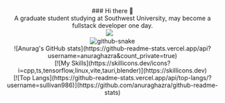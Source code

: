 <div align="center">
  <div>
    ### Hi there 👋
  </div>
    A graduate student studying at Southwest University, may become a fullstack developer one day. 
  <div>
  </div>
  <div>
    <a href="https://blog.sullivanzeng.top/"><img src="https://img.shields.io/badge/Blog-博客-blue" /></a>&emsp;
  </div>

  <picture>
    <source media="(prefers-color-scheme: dark)" srcset="https://github-readme-stats.vercel.app/api?username=sullivan986&count_private=true" />
    <source media="(prefers-color-scheme: light)" srcset="https://cdn.jsdelivr.net/gh/sun0225SUN/sun0225SUN/profile-snake-contrib/github-contribution-grid-snake.svg" />
    <img alt="github-snake" src="https://cdn.jsdelivr.net/gh/sun0225SUN/sun0225SUN/profile-snake-contrib/github-contribution-grid-snake-dark.svg" />
  </picture>
  
  <div>
    ![Anurag's GitHub stats](https://github-readme-stats.vercel.app/api?username=anuraghazra&count_private=true) 
  </div>
  <div>
    [![My Skills](https://skillicons.dev/icons?i=cpp,ts,tensorflow,linux,vite,tauri,blender)](https://skillicons.dev) 
  </div>
  <div>
    [![Top Langs](https://github-readme-stats.vercel.app/api/top-langs/?username=sullivan986)](https://github.com/anuraghazra/github-readme-stats) 
  </div>
  </div>
  <div>
  </div>
  <div>
  </div>
</div>



